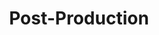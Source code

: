 ---
title: Post-Production
path: xp.communications
order: 3
type: Team Leader
userID: cm9iQGZsYXRsYW5kZ3JvdXAub3Jn
rprs: false
---